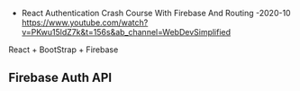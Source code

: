 - React Authentication Crash Course With Firebase And Routing -2020-10
https://www.youtube.com/watch?v=PKwu15ldZ7k&t=156s&ab_channel=WebDevSimplified


React + BootStrap + Firebase


## Firebase Auth API
